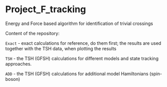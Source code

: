 # Project_F_tracking
Energy and Force based algorithm for identification of trivial crossings

Content of the repository:

`Exact` - exact calculations for reference, do them first;
          the results are used together with the TSH data, when plotting the results


`TSH` - the TSH (GFSH) calculations for different models and state tracking approaches.

`ADD` - the TSH (GFSH) calculations for additional model Hamiltonians (spin-boson)

